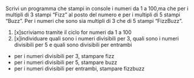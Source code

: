 Scrivi un programma che stampi in console i numeri da 1 a 100,ma che per i multipli di 3 stampi “Fizz” al posto del numero e per i multipli di 5 stampi “Buzz”.
Per i numeri che sono sia multipli di 3 che di 5 stampi “FizzBuzz”.

1. [x]scriviamo tramite il ciclo for numeri da 1 a 100
2. [x]individuare quali sono i  numeri divisibili per 3, quali sono i  numeri divisibili per 5 e quali sono divisibili per entrambi
 - per i numeri divisibili per 3, stampare fizz
 - per i numeri divisibili per 5, stampare buzz
 - per i numeri divisibili per entrambi, stampare fizzbuzz

